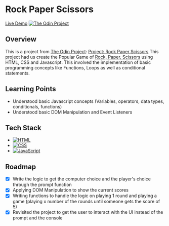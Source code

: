 # Rock Paper Scissors
[Live Demo](https://johnferrancol.github.io/rock-paper-scissors/)
[![The Odin Project](https://img.shields.io/badge/The%20Odin%20Project-A9792B?logo=theodinproject&logoColor=fff)](#)

## Overview

This is a project from [The Odin Project](https://theodinproject.com): [Project: Rock Paper Scissors](https://www.theodinproject.com/lessons/foundations-rock-paper-scissors) This project had us create the Popular Game of [Rock, Paper, Scissors](https://www.wikihow.com/Play-Rock,-Paper,-Scissors) using HTML, CSS and Javascript. This involved the implementation of basic programming concepts like Functions, Loops as well as conditional statements.

## Learning Points
- Understood basic Javascript concepts (Variables, operators, data types, conditionals, functions)
- Understood basic DOM Manipulation and Event Listeners

## Tech Stack
- [![HTML](https://img.shields.io/badge/HTML-%23E34F26.svg?logo=html5&logoColor=white)](#)
- [![CSS](https://img.shields.io/badge/CSS-1572B6?logo=css3&logoColor=fff)](#)
- [![JavaScript](https://img.shields.io/badge/JavaScript-F7DF1E?logo=javascript&logoColor=000)](#)

## Roadmap
- [x] Write the logic to get the computer choice and the player's choice through the prompt function
- [x] Applying DOM Manipulation to show the current scores
- [x] Writing functions to handle the logic on playing 1 round and playing a game (playing x number of the rounds until someone gets the score of 5)
- [x] Revisited the project to get the user to interact with the UI instead of the prompt and the console
